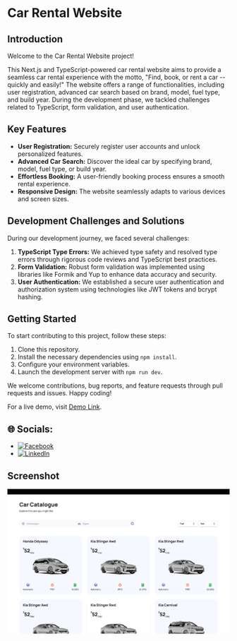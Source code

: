 # Car Rental Website

## Introduction

Welcome to the Car Rental Website project!

This Next.js and TypeScript-powered car rental website aims to provide a seamless car rental experience with the motto, "Find, book, or rent a car -- quickly and easily!" The website offers a range of functionalities, including user registration, advanced car search based on brand, model, fuel type, and build year. During the development phase, we tackled challenges related to TypeScript, form validation, and user authentication.

## Key Features

- **User Registration:** Securely register user accounts and unlock personalized features.
- **Advanced Car Search:** Discover the ideal car by specifying brand, model, fuel type, or build year.
- **Effortless Booking:** A user-friendly booking process ensures a smooth rental experience.
- **Responsive Design:** The website seamlessly adapts to various devices and screen sizes.

## Development Challenges and Solutions

During our development journey, we faced several challenges:

1. **TypeScript Type Errors:** We achieved type safety and resolved type errors through rigorous code reviews and TypeScript best practices.
2. **Form Validation:** Robust form validation was implemented using libraries like Formik and Yup to enhance data accuracy and security.
3. **User Authentication:** We established a secure user authentication and authorization system using technologies like JWT tokens and bcrypt hashing.

## Getting Started

To start contributing to this project, follow these steps:

1. Clone this repository.
2. Install the necessary dependencies using `npm install`.
3. Configure your environment variables.
4. Launch the development server with `npm run dev`.

We welcome contributions, bug reports, and feature requests through pull requests and issues. Happy coding!

For a live demo, visit [Demo Link](https://cars-shows.vercel.app).

## 🌐 Socials:

- [![Facebook](https://img.shields.io/badge/Facebook-%231877F2.svg?logo=Facebook&logoColor=white)](https://facebook.com/musfikurrahman002)
- [![LinkedIn](https://img.shields.io/badge/LinkedIn-%230077B5.svg?logo=linkedin&logoColor=white)](https://linkedin.com/in/mdmusfikurrahman)

## Screenshot

![Screenshot](Screenshot.png)
